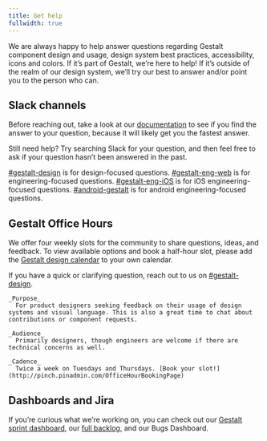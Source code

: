 ```yaml
---
title: Get help
fullwidth: true
---
```


We are always happy to help answer questions regarding Gestalt component design and usage, design system best practices, accessibility, icons and colors. If it’s part of Gestalt, we’re here to help! If it’s outside of the realm of our design system, we’ll try our best to answer and/or point you to the person who can. 

## Slack channels

Before reaching out, take a look at our [documentation](https://gestalt.pinterest.systems/) to see if you find the answer to your question, because it will likely get you the fastest answer. 

Still need help? Try searching Slack for your question, and then feel free to ask if your question hasn’t been answered in the past. 

[#gestalt-design](https://pinch.pinadmin.com/gestaltSlackDesign) is for design-focused questions.
[#gestalt-eng-web](https://pinch.pinadmin.com/gestaltSlack) is for engineering-focused questions.
[#gestalt-eng-iOS](https://pinch.pinadmin.com/GestaltSlack-iOS) is for iOS engineering-focused questions.
[#android-gestalt](https://pinch.pinadmin.com/GestaltAndroid) is for android engineering-focused questions.

## Gestalt Office Hours
We offer four weekly slots for the community to share questions, ideas, and feedback. To view available options and book a half-hour slot, please add the [Gestalt design calendar](http://pinch.pinadmin.com/GDesignCalendar) to your own calendar.

If you have a quick or clarifying question, reach out to us on [#gestalt-design](https://pinch.pinadmin.com/gestaltSlackDesign).

    _Purpose_
      For product designers seeking feedback on their usage of design systems and visual language. This is also a great time to chat about contributions or component requests.

    _Audience_
      Primarily designers, though engineers are welcome if there are technical concerns as well.

    _Cadence_
      Twice a week on Tuesdays and Thursdays. [Book your slot!](http://pinch.pinadmin.com/OfficeHourBookingPage)

## Dashboards and Jira

If you’re curious what we’re working on, you can check out our [Gestalt sprint dashboard](https://pinch.pinadmin.com/gestaltSprint), our [full backlog](https://pinch.pinadmin.com/gestaltBacklog), and our Bugs Dashboard. 

